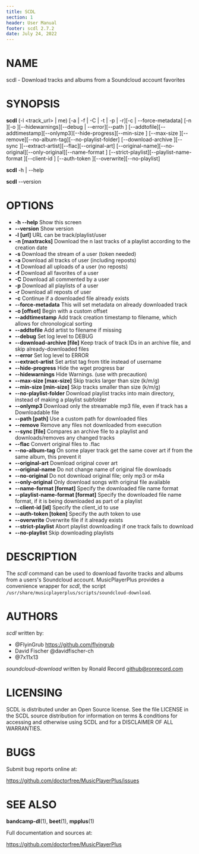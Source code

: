 ```yaml
---
title: SCDL
section: 1
header: User Manual
footer: scdl 2.7.2
date: July 24, 2022
---
```

# NAME
scdl - Download tracks and albums from a Soundcloud account favorites

# SYNOPSIS
**scdl** (-l <track_url> | me) [-a | -f | -C | -t | -p | -r][-c | --force-metadata] [-n <maxtracks>][-o <offset>][--hidewarnings][--debug | --error][--path <path>] [--addtofile][--addtimestamp][--onlymp3][--hide-progress][--min-size <size>] [--max-size <size>][--remove][--no-album-tag][--no-playlist-folder] [--download-archive <file>][--sync <file>][--extract-artist][--flac][--original-art] [--original-name][--no-original][--only-original][--name-format <format>] [--strict-playlist][--playlist-name-format <format>][--client-id <id>] [--auth-token <token>][--overwrite][--no-playlist]
    
**scdl** -h | --help

**scdl** --version

# OPTIONS

- **-h --help**                       Show this screen
- **--version**                       Show version
- **-l [url]**                        URL can be track/playlist/user
- **-n [maxtracks]**                  Download the n last tracks of a playlist according to the creation date
- **-s**                              Download the stream of a user (token needed)
- **-a**                              Download all tracks of user (including reposts)
- **-t**                              Download all uploads of a user (no reposts)
- **-f**                              Download all favorites of a user
- **-C**                              Download all commented by a user
- **-p**                              Download all playlists of a user
- **-r**                              Download all reposts of user
- **-c**                              Continue if a downloaded file already exists
- **--force-metadata**                This will set metadata on already downloaded track
- **-o [offset]**                     Begin with a custom offset
- **--addtimestamp**                  Add track creation timestamp to filename, which allows for chronological sorting
- **--addtofile**                     Add artist to filename if missing
- **--debug**                         Set log level to DEBUG
- **--download-archive [file]**       Keep track of track IDs in an archive file, and skip already-downloaded files
- **--error**                         Set log level to ERROR
- **--extract-artist**                Set artist tag from title instead of username
- **--hide-progress**                 Hide the wget progress bar
- **--hidewarnings**                  Hide Warnings. (use with precaution)
- **--max-size [max-size]**           Skip tracks larger than size (k/m/g)
- **--min-size [min-size]**           Skip tracks smaller than size (k/m/g)
- **--no-playlist-folder**            Download playlist tracks into main directory, instead of making a playlist subfolder
- **--onlymp3**                       Download only the streamable mp3 file, even if track has a Downloadable file
- **--path [path]**                   Use a custom path for downloaded files
- **--remove**                        Remove any files not downloaded from execution
- **--sync [file]**                   Compares an archive file to a playlist and downloads/removes any changed tracks
- **--flac**                          Convert original files to .flac
- **--no-album-tag**                  On some player track get the same cover art if from the same album, this prevent it
- **--original-art**                  Download original cover art
- **--original-name**                 Do not change name of original file downloads
- **--no-original**                   Do not download original file; only mp3 or m4a
- **--only-original**                 Only download songs with original file available
- **--name-format [format]**          Specify the downloaded file name format
- **--playlist-name-format [format]** Specify the downloaded file name format, if it is being downloaded as part of a playlist
- **--client-id [id]**                Specify the client_id to use
- **--auth-token [token]**            Specify the auth token to use
- **--overwrite**                     Overwrite file if it already exists
- **--strict-playlist**               Abort playlist downloading if one track fails to download
- **--no-playlist**                   Skip downloading playlists

# DESCRIPTION

The *scdl* command can be used to download favorite tracks and albums from a users's Soundcloud account. MusicPlayerPlus provides a convenience wrapper for *scdl*, the script `/usr/share/musicplayerplus/scripts/soundcloud-download`.

# AUTHORS

*scdl* written by:

- @FlyinGrub https://github.com/flyingrub
- David Fischer @davidfischer-ch
- @7x11x13

*soundcloud-download* written by Ronald Record github@ronrecord.com

# LICENSING
SCDL is distributed under an Open Source license.
See the file LICENSE in the SCDL source distribution
for information on terms &amp; conditions for accessing and
otherwise using SCDL and for a DISCLAIMER OF ALL WARRANTIES.

# BUGS
Submit bug reports online at:

https://github.com/doctorfree/MusicPlayerPlus/issues

# SEE ALSO
**bandcamp-dl**(1), **beet**(1), **mpplus**(1)

Full documentation and sources at:

https://github.com/doctorfree/MusicPlayerPlus

